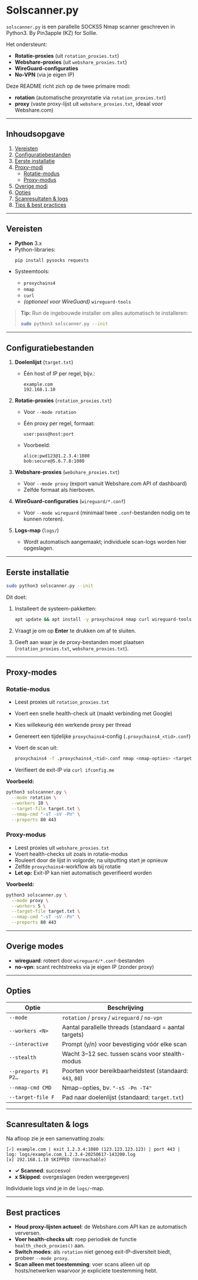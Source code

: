 
# Solscanner.py


`solscanner.py` is een parallelle SOCKS5 Nmap scanner geschreven in Python3. By Pin3apple (KZ) for Sollie.

Het ondersteunt:

- **Rotatie-proxies** (uit `rotation_proxies.txt`)  
- **Webshare-proxies** (uit `webshare_proxies.txt`)  
- **WireGuard-configuraties**  
- **No-VPN** (via je eigen IP)
  

Deze README richt zich op de twee primaire modi:

- **rotation** (automatische proxyrotatie via `rotation_proxies.txt`)  
- **proxy** (vaste proxy-lijst uit `webshare_proxies.txt`, ideaal voor Webshare.com)

---

## Inhoudsopgave

1. [Vereisten](#vereisten)  
2. [Configuratiebestanden](#configuratiebestanden)  
3. [Eerste installatie](#eerste-installatie)  
4. [Proxy-modi](#proxy-modi)  
   - [Rotatie-modus](#rotatie-modus)  
   - [Proxy-modus](#proxy-modus)  
5. [Overige modi](#overige-modi)  
6. [Opties](#opties)  
7. [Scanresultaten & logs](#scanresultaten--logs)  
8. [Tips & best practices](#tips--best-practices)  

---

## Vereisten

- **Python** 3.x  
- Python-libraries:
  ```bash
  pip install pysocks requests
  

* Systeemtools:

  * `proxychains4`
  * `nmap`
  * `curl`
  * *(optioneel voor WireGuard)* `wireguard-tools`

> **Tip:**
> Run de ingebouwde installer om alles automatisch te installeren:
>
> ```bash
> sudo python3 solscanner.py --init
> ```

---

## Configuratiebestanden

1. **Doelenlijst** (`target.txt`)

   * Één host of IP per regel, bijv.:

     ```
     example.com
     192.168.1.10
     ```

2. **Rotatie-proxies** (`rotation_proxies.txt`)

   * Voor `--mode rotation`
   * Één proxy per regel, formaat:

     ```
     user:pass@host:port
     ```

   * Voorbeeld:

     ```
     alice:pwd123@1.2.3.4:1080
     bob:secure@5.6.7.8:1080
     ```

3. **Webshare-proxies** (`webshare_proxies.txt`)

   * Voor `--mode proxy` (export vanuit Webshare.com API of dashboard)
   * Zelfde formaat als hierboven.

4. **WireGuard-configuraties** (`wireguard/*.conf`)

   * Voor `--mode wireguard` (minimaal twee `.conf`-bestanden nodig om te kunnen roteren).

5. **Logs-map** (`logs/`)

   * Wordt automatisch aangemaakt; individuele scan-logs worden hier opgeslagen.

---

## Eerste installatie

```bash
sudo python3 solscanner.py --init
```

Dit doet:


1. Installeert de systeem-pakketten:

   ```bash
   apt update && apt install -y proxychains4 nmap curl wireguard-tools python3-pip python3-requests
   ```

2. Vraagt je om op **Enter** te drukken om af te sluiten.
3. Geeft aan waar je de proxy-bestanden moet plaatsen (`rotation_proxies.txt`, `webshare_proxies.txt`).

---

## Proxy-modes

### Rotatie-modus

* Leest proxies uit `rotation_proxies.txt`
* Voert een snelle health-check uit (maakt verbinding met Google)
* Kies willekeurig één werkende proxy per thread
* Genereert een tijdelijke `proxychains4`-config (`.proxychains4_<tid>.conf`)
* Voert de scan uit:

  ```bash
  proxychains4 -f .proxychains4_<tid>.conf nmap <nmap-opties> <target>
  ```

* Verifieert de exit-IP via `curl ifconfig.me`

**Voorbeeld:**

```bash
python3 solscanner.py \
  --mode rotation \
  --workers 10 \
  --target-file target.txt \
  --nmap-cmd "-sT -sV -Pn" \
  --preports 80 443
```

### Proxy-modus

* Leest proxies uit `webshare_proxies.txt`
* Voert health-checks uit zoals in rotatie-modus
* Rouleert door de lijst in volgorde; na uitputting start je opnieuw
* Zelfde `proxychains4`-workflow als bij rotatie
* **Let op:** Exit-IP kan niet automatisch geverifieerd worden

**Voorbeeld:**

```bash
python3 solscanner.py \
  --mode proxy \
  --workers 5 \
  --target-file target.txt \
  --nmap-cmd "-sT -sV -Pn" \
  --preports 80 443
```

---

## Overige modes

* **wireguard**: roteert door `wireguard/*.conf`-bestanden
* **no-vpn**: scant rechtstreeks via je eigen IP (zonder proxy)

---

## Opties

| Optie               | Beschrijving                                              |
| ------------------- | --------------------------------------------------------- |
| `--mode`            | `rotation` / `proxy` / `wireguard` / `no-vpn`             |
| `--workers <N>`     | Aantal parallelle threads (standaard = aantal targets)    |
| `--interactive`     | Prompt (y/n) voor bevestiging vóór elke scan              |
| `--stealth`         | Wacht 3–12 sec. tussen scans voor stealth-modus           |
| `--preports P1 P2…` | Poorten voor bereikbaarheidstest (standaard: `443`, `80`) |
| `--nmap-cmd CMD`    | Nmap-opties, bv. `"-sS -Pn -T4"`                          |
| `--target-file F`   | Pad naar doelenlijst (standaard: `target.txt`)            |

---

## Scanresultaten & logs

Na afloop zie je een samenvatting zoals:

```
[✓] example.com | exit 1.2.3.4:1080 (123.123.123.123) | port 443 | log: logs/example.com_1.2.3.4-20250617-143200.log
[x] 192.168.1.10 SKIPPED (Unreachable)
```

* **✓ Scanned**: succesvol
* **x Skipped**: overgeslagen (reden weergegeven)

Individuele logs vind je in de `logs/`-map.

---

## Best practices

* **Houd proxy-lijsten actueel**: de Webshare.com API kan ze automatisch verversen.
* **Voer health-checks uit**: roep periodiek de functie `health_check_proxies()` aan.
* **Switch modes**: als `rotation` niet genoeg exit-IP-diversiteit biedt, probeer `--mode proxy`.
* **Scan alleen met toestemming**: voer scans alleen uit op hosts/netwerken waarvoor je expliciete toestemming hebt.
